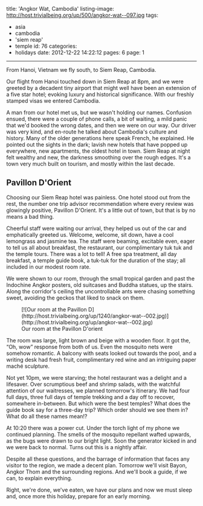 title: 'Angkor Wat, Cambodia'
listing-image: http://host.trivialbeing.org/up/500/angkor-wat--097.jpg
tags:
  - asia
  - cambodia
  - 'siem reap'
  - temple
id: 76
categories:
  - holidays
date: 2012-12-22 14:22:12
pages: 6
page: 1
---

From Hanoi, Vietnam we fly south, to Siem Reap, Cambodia.

Our flight from Hanoi touched down in Siem Reap at 8pm, and we were greeted by a decadent tiny airport that might well have been an extension of a five star hotel; evoking luxury and historical significance. With our freshly stamped visas we entered Cambodia.

A man from our hotel met us, but we wasn't holding our names. Confusion ensued, there were a couple of phone calls, a bit of waiting, a mild panic that we'd booked the wrong dates, and then we were on our way. Our driver was very kind, and en-route he talked about Cambodia's culture and history. Many of the older generations here speak French, he explained. He pointed out the sights in the dark; lavish new hotels that have popped up everywhere, new apartments, the oldest hotel in town. Siem Reap at night felt wealthy and new, the darkness smoothing over the rough edges. It's a town very much built on tourism, and mostly within the last decade.

## Pavillon D'Orient

Choosing our Siem Reap hotel was painless. One hotel stood out from the rest, the number one trip advisor recommendation where every review was glowingly positive, Pavillon D'Orient. It's a little out of town, but that is by no means a bad thing.

Cheerful staff were waiting our arrival, they helped us out of the car and emphatically greeted us. Welcome, welcome, sit down, have a cool lemongrass and jasmine tea. The staff were beaming, excitable even, eager to tell us all about breakfast, the restaurant, our complimentary tuk tuk and the temple tours. There was a lot to tell! A free spa treatment, all day breakfast, a temple guide book, a tuk-tuk for the duration of the stay; all included in our modest room rate.

We were shown to our room, through the small tropical garden and past the Indochine Angkor posters, old suitcases and Buddha statues, up the stairs. Along the corridor's ceiling the uncontrollable ants were chasing something sweet, avoiding the geckos that liked to snack on them.

<figure class="generated-figure generated-figure--retina generated-figure--620 generated-figure--landscape">[![Our room at the Pavillon D](http://host.trivialbeing.org/up/1240/angkor-wat--002.jpg)](http://host.trivialbeing.org/up/angkor-wat--002.jpg)<figcaption class="generated-figure-caption">Our room at the Pavillon D'orient</figcaption></figure>

The room was large, light brown and beige with a wooden floor. It got the, “Oh, wow” response from both of us. Even the mosquito nets were somehow romantic. A balcony with seats looked out towards the pool, and a writing desk had fresh fruit, complimentary red wine and an intriguing paper maché sculpture.

Not yet 10pm, we were starving; the hotel restaurant was a delight and a lifesaver. Over scrumptious beef and shrimp salads, with the watchful attention of our waitresses, we planned tomorrow's itinerary. We had four full days, three full days of temple trekking and a day off to recover, somewhere in-between. But which were the best temples? What does the guide book say for a three-day trip? Which order should we see them in? What do all these names mean!?

At 10:20 there was a power cut. Under the torch light of my phone we continued planning. The smells of the mosquito repellant wafted upwards, as the bugs were drawn to our bright light. Soon the generator kicked in and we were back to normal. Turns out this is a nightly affair.

Despite all these questions, and the barrage of information that faces any visitor to the region, we made a decent plan. Tomorrow we'll visit Bayon, Angkor Thom and the surrounding regions. And we'll book a guide, if we can, to explain everything.

Right, we're done, we've eaten, we have our plans and now we must sleep and, once more this holiday, prepare for an early morning.

